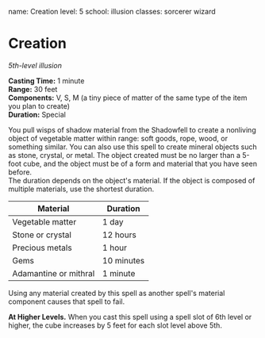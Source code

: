 name: Creation
level: 5
school: illusion
classes: sorcerer
         wizard

# Creation 
_5th-level illusion_ 

**Casting Time:** 1 minute    
**Range:** 30 feet    
**Components:** V, S, M (a tiny piece of matter of the same type of the item you plan to create)    
**Duration:** Special 

You pull wisps of shadow material from the Shadowfell to create a nonliving object of vegetable matter within range: soft goods, rope, wood, or something similar. You can also use this spell to create mineral objects such as stone, crystal, or metal. The object created must be no larger than a 5-foot cube, and the object must be of a form and material that you have seen before.    
The duration depends on the object's material. If the object is composed of multiple materials, use the shortest duration. 

| Material              | Duration   |
|-----------------------|------------|
| Vegetable matter      | 1 day      |        
| Stone or crystal      | 12 hours   |           
| Precious metals       | 1 hour     |         
| Gems                  | 10 minutes |             
| Adamantine or mithral | 1 minute   |           

Using any material created by this spell as another spell's material component causes that spell to fail. 

**At Higher Levels.** When you cast this spell using a spell slot of 6th level or higher, the cube increases by 5 feet for each slot level above 5th. 